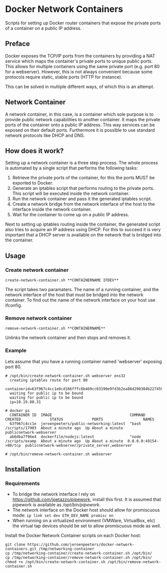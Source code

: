 Docker Network Containers
===========================

Scripts for setting up Docker router containers that expose the private ports of a container on a public IP address.

Preface
--------
Docker exposes the TCP/IP ports from the containers by providing a NAT service which maps the container's private ports to unique public ports. This allows for multiple containers using the same private port (e.g. port 80 for a webserver).
However, this is not always convenient because some protocols require static, stable ports (HTTP for instance).

This can be solved in multiple different ways, of which this is an attempt.

Network Container
-----------------
A network container, in this case, is a container which sole purpose is to provide public network capabilities to another container. It maps the private ports of the container onto a public IP address. This way services can be exposed on their default ports. Furthermore it is possible to use standard network protocols like DHCP and DNS.

How does it work?
-----------------
Setting up a network container is a three step process. The whole process is automated by a single script that performs the following tasks:

  1. Retrieve the private ports of the container, for this the ports MUST be exported to Docker.
  2. Generate an iptables script that performs routing to the private ports. This script will be executed inside the network container.
  3. Run the network container and pass it the generated iptables script.
  4. Create a network bridge from the network interface of the host to the interface inside the network container.
  5. Wait for the container to come up on a public IP address.

Next to setting up iptables routing inside the container, the generated script also tries to acquire an IP address using DHCP. For this to succeed it is very important that a DHCP server is available on the network that is bridged into the container.

Usage
-----

### Create network container
`create-network-container.sh **CONTAINERNAME IFDEV**`

The script takes two paramaters. The name of a running container, and the network interface of the host that must be bridged into the network container. To find out the name of the network interface on your host use ifconfig.

### Remove network container
`remove-network-container.sh **CONTAINERNAME**`

Unlinks the network container and then stops and removes it.

### Example
Lets assume that you have a running container named 'webserver' exposing port 80.

    # /opt/bin/create-network-container.sh webserver ens32
      creating iptables route for port 80
      containerid=63f967c4cc1e0cd166fffc6b469cc03190e9fd3b2ea86d290304b227459f5202
      waiting for public ip to be bound
      waiting for public ip to be bound
      ip=10.19.88.31

    # docker ps
      CONTAINER ID  IMAGE                                   COMMAND               CREATED             STATUS             PORTS                  NAMES
      63f967c4cc1e  jeroenpeeters/public-networking:latest  "bash /scripts/17903  About a minute ago  Up About a minute                         publicnetwork-webserver
      ab6dba7f96e4  dockerfile/nodejs:latest                "node /scripts/examp  About a minute ago  Up About a minute  0.0.0.0:49154->80/tcp  publicnetwork-webserver/private_server,webserver

    # /opt/bin/remove-network-container.sh webserver

Installation
------------

### Requirements

  - To bridge the network interface I rely on https://github.com/jpetazzo/pipework, install this first. It is assumed that pipework is available as */opt/bin/pipework*.
  - The network interface on the Docker host should allow for promiscuous mode: `ip link set dev ETH_DEV_NAME promisc on`
  - When running on a virtualized environment (VMWare, VirtualBox, etc) the virtual tap devices should be set to allow promiscuous mode as well.

Install the Docker Network Container scripts on each Docker host:

    git clone https://github.com/jeroenpeeters/docker-network-containers.git /tmp/networking-container
    cp /tmp/networking-container/create-network-container.sh /opt/bin/
    cp /tmp/networking-container/remove-network-container.sh /opt/bin/
    chmod +x /opt/bin/create-network-container.sh /opt/bin/remove-network-container.sh
    
